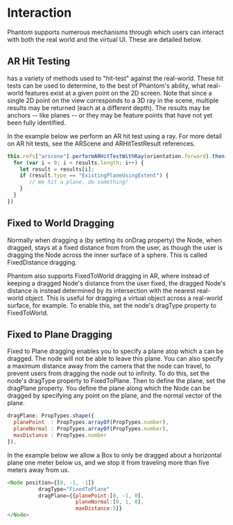 # Interaction

Phantom supports numerous mechanisms through which users can interact with both the real world and the virtual UI. These are detailed below.

## AR Hit Testing
<ARScene> has a variety of methods used to "hit-test" against the real-world. These hit tests can be used to determine, to the best of Phantom's ability, what real-world features exist at a given point on the 2D screen. Note that since a single 2D point on the view corresponds to a 3D ray in the scene, multiple results may be returned (each at a different depth). The results may be anchors -- like planes -- or they may be feature points that have not yet been fully identified.

In the example below we perform an AR hit test using a ray. For more detail on AR hit tests, see the ARScene and ARHitTestResult references.

```JavaScript
this.refs["arscene"].performARHitTestWithRay(orientation.forward).then((results)=>{
  for (var i = 0; i < results.length; i++) {
    let result = results[i];
    if (result.type == "ExistingPlaneUsingExtent") {
       // We hit a plane, do something!
    }
  }
})
```
## Fixed to World Dragging
Normally when dragging a <Node> (by setting its onDrag property) the Node, when dragged, stays at a fixed distance from from the user, as though the user is dragging the Node across the inner surface of a sphere. This is called FixedDistance dragging.

Phantom also supports FixedToWorld dragging in AR, where instead of keeping a dragged Node's distance from the user fixed, the dragged Node's distance is instead determined by its intersection with the nearest real-world object. This is useful for dragging a virtual object across a real-world surface, for example. To enable this, set the node's dragType property to FixedToWorld.

## Fixed to Plane Dragging
Fixed to Plane dragging enables you to specify a plane atop which a <Node> can be dragged. The node will not be able to leave this plane. You can also specify a maximum distance away from the camera that the node can travel, to prevent users from dragging the node out to infinity. To do this, set the node's dragType property to FixedToPlane. Then to define the plane, set the dragPlane property. You define the plane along which the Node can be dragged by specifying any point on the plane, and the normal vector of the plane.

```JavaScript
dragPlane: PropTypes.shape({
  planePoint  : PropTypes.arrayOf(PropTypes.number),
  planeNormal : PropTypes.arrayOf(PropTypes.number),
  maxDistance : PropTypes.number
}),
```
In the example below we allow a Box to only be dragged about a horizontal plane one meter below us, and we stop it from traveling more than five meters away from us.

```JavaScript
<Node position={[0, -1, -1]} 
          dragType="FixedToPlane"
          dragPlane={{planePoint:[0, -1, 0], 
                      planeNormal:[0, 1, 0],
                      maxDistance:5}}
</Node>
```